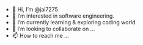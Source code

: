 - 👋 Hi, I’m @jai7275
- 👀 I’m interested in software engineering.
- 🌱 I’m currently learning & exploring coding world.
- 💞️ I’m looking to collaborate on ...
- 📫 How to reach me ...

<!---
jai7275/jai7275 is a ✨ special ✨ repository because its `README.md` (signUp_signIn/authentication) appears on your GitHub profile.
You can click the Preview link to take a look at your changes.
--->
